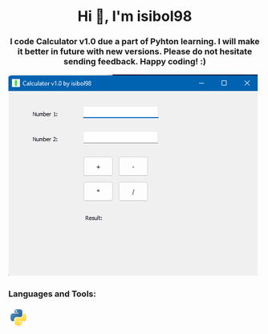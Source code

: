 <h1 align="center">Hi 👋, I'm isibol98</h1>
<h3 align="center">I code Calculator v1.0 due a part of Pyhton learning. I will make it better in future with new versions. Please do not hesitate sending feedback. Happy coding! :)</h3>

![](https://github.com/isibol98/Python---PyQt5/blob/main/calculator_v1.png?raw=true)

<h3 align="left">Languages and Tools:</h3>
<p align="left"> <a href="https://www.python.org" target="_blank" rel="noreferrer"> <img src="https://raw.githubusercontent.com/devicons/devicon/master/icons/python/python-original.svg" alt="python" width="40" height="40"/> </a> </p>
